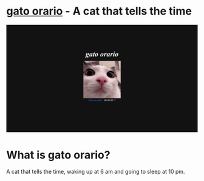 # [gato orario](https://ntho6.github.io/) - A cat that tells the time
<div align="center">
  <img src="/assets/cato.gif" width="1200">
</div>

# What is gato orario?

A cat that tells the time, waking up at 6 am and going to sleep at 10 pm.

